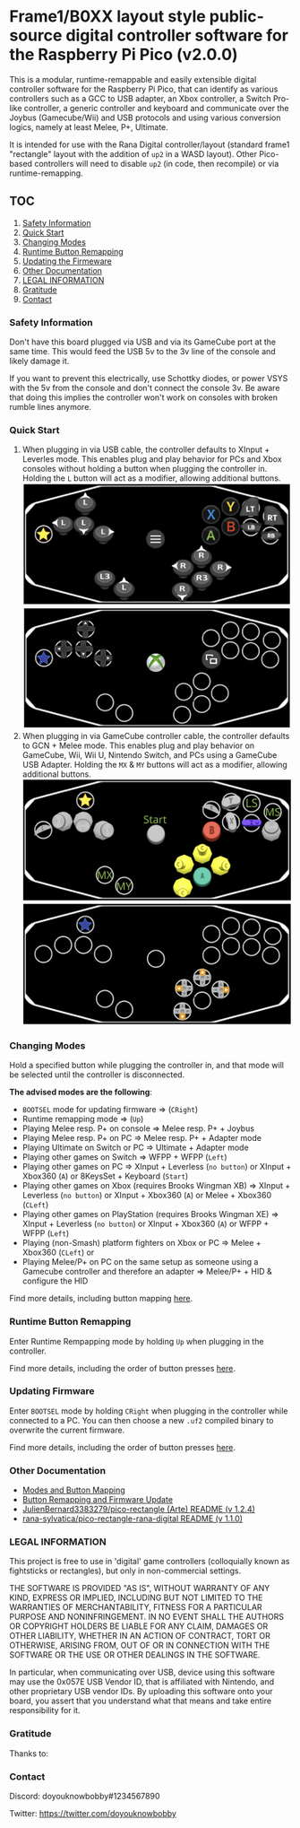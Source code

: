 # Frame1/B0XX layout style public-source digital controller software for the Raspberry Pi Pico (v2.0.0)

This is a modular, runtime-remappable and easily extensible digital controller software for the Raspberry Pi Pico, that can identify as various controllers such as a GCC to USB adapter, an Xbox controller, a Switch Pro-like controller, a generic controller and keyboard and communicate over the Joybus (Gamecube/Wii) and USB protocols and using various conversion logics, namely at least Melee, P+, Ultimate.

It is intended for use with the Rana Digital controller/layout (standard frame1 "rectangle" layout with the addition of `up2` in a WASD layout). Other Pico-based controllers will need to disable `up2` (in code, then recompile) or via runtime-remapping.

## TOC

1. [Safety Information](#safety-information)
2. [Quick Start](#quick-start)
3. [Changing Modes](#changing-modes)
4. [Runtime Button Remapping](#runtime-button-remapping)
5. [Updating the Firmeware](#updating-firmware)
6. [Other Documentation](#other-documentation)
7. [LEGAL INFORMATION](#legal-information)
8. [Gratitude](#gratitude)
9. [Contact](#contact)

### Safety Information

Don't have this board plugged via USB and via its GameCube port at the same time. This would feed the USB 5v to the 3v line of the console and likely damage it.

If you want to prevent this electrically, use Schottky diodes, or power VSYS with the 5v from the console and don't connect the console 3v. Be aware that doing this implies the controller won't work on consoles with broken rumble lines anymore.

### Quick Start

1. When plugging in via USB cable, the controller defaults to XInput + Leverles mode. This enables plug and play behavior for PCs and Xbox consoles without holding a button when plugging the controller in. Holding the `L` button will act as a modifier, allowing additional buttons.
![Image](img/modes/xbox360_leverless.png)
![Image](img/modes/xbox360_leverless_mod.png)
3. When plugging in via GameCube controller cable, the controller defaults to GCN + Melee mode. This enables plug and play behavior on GameCube, Wii, Wii U, Nintendo Switch, and PCs using a GameCube USB Adapter. Holding the `MX` & `MY` buttons will act as a modifier, allowing additional buttons.
![Image](img/modes/gcn_melee.png)
![Image](img/modes/gcn_melee_mod.png)

### Changing Modes

Hold a specified button while plugging the controller in, and that mode will be selected until the controller is disconnected.

**The advised modes are the following**:
- `BOOTSEL` mode for updating firmware => (`CRight`)
- Runtime remapping mode => (`Up`)
- Playing Melee resp. P+ on console => Melee resp. P+ + Joybus
- Playing Melee resp. P+ on PC => Melee resp. P+ + Adapter mode
- Playing Ultimate on Switch or PC => Ultimate + Adapter mode
- Playing other games on Switch => WFPP + WFPP (`Left`)
- Playing other games on PC => XInput + Leverless (`no button`) or XInput + Xbox360 (`A`) or 8KeysSet + Keyboard (`Start`)
- Playing other games on Xbox (requires Brooks Wingman XB) => XInput + Leverless (`no button`) or XInput + Xbox360 (`A`) or Melee + Xbox360 (`CLeft`)
- Playing other games on PlayStation (requires Brooks Wingman XE) =>  XInput + Leverless (`no button`) or XInput + Xbox360 (`A`) or WFPP + WFPP (`Left`)
- Playing (non-Smash) platform fighters on Xbox or PC => Melee + Xbox360 (`CLeft`) or 
- Playing Melee/P+ on PC on the same setup as someone using a Gamecube controller and therefore an adapter => Melee/P+ + HID & configure the HID

Find more details, including button mapping [here](docs/MODES.md).

### Runtime Button Remapping

Enter Runtime Rempapping mode by holding `Up` when plugging in the controller.

Find more details, including the order of button presses [here](docs/MAPPING.md).

### Updating Firmware

Enter `BOOTSEL` mode by holding `CRight` when plugging in the controller while connected to a PC. You can then choose a new `.uf2` compiled binary to overwrite the current firmware.

Find more details, including the order of button presses [here](docs/MAPPING.md).

### Other Documentation

* [Modes and Button Mapping](docs/MODES.md)
* [Button Remapping and Firmware Update](docs/MAPPING.md)
* [JulienBernard3383279/pico-rectangle (Arte) README (v 1.2.4)](docs/vendor/arte/README_arte_v124.md)
* [rana-sylvatica/pico-rectangle-rana-digital README (v 1.1.0)](docs/vendor/rd/README_rana-digital_v110.md)

### LEGAL INFORMATION

This project is free to use in 'digital' game controllers (colloquially known as fightsticks or rectangles), but only in non-commercial settings.

THE SOFTWARE IS PROVIDED "AS IS", WITHOUT WARRANTY OF ANY KIND, EXPRESS OR IMPLIED, INCLUDING BUT NOT LIMITED TO THE WARRANTIES OF MERCHANTABILITY, FITNESS FOR A PARTICULAR PURPOSE AND NONINFRINGEMENT. IN NO EVENT SHALL THE AUTHORS OR COPYRIGHT HOLDERS BE LIABLE FOR ANY CLAIM, DAMAGES OR OTHER LIABILITY, WHETHER IN AN ACTION OF CONTRACT, TORT OR OTHERWISE, ARISING FROM, OUT OF OR IN CONNECTION WITH THE SOFTWARE OR THE USE OR OTHER DEALINGS IN THE SOFTWARE.

In particular, when communicating over USB, device using this software may use the 0x057E USB Vendor ID, that is affiliated with Nintendo, and other proprietary USB vendor IDs. By uploading this software onto your board, you assert that you understand what that means and take entire responsibility for it.

### Gratitude

Thanks to:

### Contact

Discord: doyouknowbobby#1234567890

Twitter: https://twitter.com/doyouknowbobby
